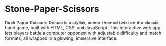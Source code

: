 # Stone-Paper-Scissors
Rock Paper Scissors Deluxe is a stylish, anime-themed twist on the classic hand game, built with HTML, CSS, and JavaScript. This interactive web app lets players battle a computer opponent with adjustable difficulty and match formats, all wrapped in a glowing, immersive interface.
